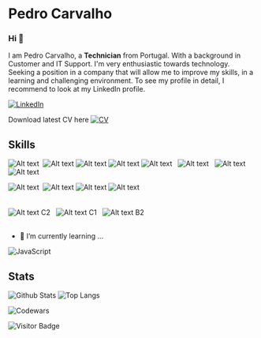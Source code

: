 # Pedro Carvalho

### Hi 👋

I am Pedro Carvalho, a **Technician** from Portugal. With a background in Customer and IT Support. I'm very enthusiastic towards technology. Seeking a position in a company that will allow me to improve my skills, in a learning and challenging environment. To see my profile in detail, I recommend to look at my LinkedIn profile.

[![LinkedIn](https://img.shields.io/badge/linkedin-%230077B5.svg?style=for-the-badge&logo=linkedin&logoColor=white)](https://www.linkedin.com/in/SolutionsArray/)

Download latest CV here [![CV](http://mixed.solutionsarray.com/wp-content/uploads/2023/08/small_curriculum1.png)](http://mixed.solutionsarray.com/cv/)

## Skills

![Alt text](http://mixed.solutionsarray.com/wp-content/uploads/2023/08/Linux5.png)
&nbsp;![Alt text](http://mixed.solutionsarray.com/wp-content/uploads/2023/08/UNIX.png)
![Alt text](http://mixed.solutionsarray.com/wp-content/uploads/2023/08/php.jpg)
![Alt text](http://mixed.solutionsarray.com/wp-content/uploads/2023/08/Laravel.png)
![Alt text](http://mixed.solutionsarray.com/wp-content/uploads/2023/08/JavaScript.png)
&nbsp;&nbsp;![Alt text](http://mixed.solutionsarray.com/wp-content/uploads/2023/08/Node.js.png)
&nbsp;&nbsp;![Alt text](http://mixed.solutionsarray.com/wp-content/uploads/2023/08/MySQL.png)
&nbsp;&nbsp;&nbsp;![Alt text](http://mixed.solutionsarray.com/wp-content/uploads/2023/09/small_PostgreSQL.png)

![Alt text](http://mixed.solutionsarray.com/wp-content/uploads/2023/08/small_git.png)
&nbsp;![Alt text](http://mixed.solutionsarray.com/wp-content/uploads/2023/08/small_docker.webp)
![Alt text](http://mixed.solutionsarray.com/wp-content/uploads/2023/08/small_podman.png)
![Alt text](https://img.shields.io/badge/kubernetes-white?style=for-the-badge&logo=kubernetes)
<br><br><br>
![Alt text](http://mixed.solutionsarray.com/wp-content/uploads/2023/08/portugal-flag-icon-32.png)&nbsp;C2 &nbsp;
![Alt text](http://mixed.solutionsarray.com/wp-content/uploads/2023/08/united-states-of-america-flag-3d-icon-32.png)&nbsp;C1 &nbsp;
![Alt text](http://mixed.solutionsarray.com/wp-content/uploads/2023/08/spain-flag-icon-32.png)&nbsp;B2
<br><br>    
- 🫡 I’m currently learning ...
  
![JavaScript](https://img.shields.io/badge/-JavaScript-black?style=flat-square&logo=javascript)

## Stats

![Github Stats](https://github-readme-stats.vercel.app/api?username=pedro-su&count_private=true&show_icons=true&include_all_commits=true&theme=prussian&layout=compact)
![Top Langs](https://github-readme-stats.vercel.app/api/top-langs/?username=pedro-su&hide=TeX&layout=compact&theme=prussian)

![Codewars](https://github.r2v.ch/codewars?user=pedcar)

![Visitor Badge](https://visitor-badge.laobi.icu/badge?page_id=pedrocarvalho)

<!--
**pedrocarvalho/pedrocarvalho** is a ✨ _special_ ✨ repository because its `README.md` (this file) appears on your GitHub profile.

Here are some ideas to get you started:

- 🔭 I’m currently working on ...
- 🌱 I’m currently learning ...
- 👯 I’m looking to collaborate on ...
- 🤔 I’m looking for help with ...
- 💬 Ask me about ...
- 📫 How to reach me: ...
- 😄 Pronouns: ...
- ⚡ Fun fact: ...
-->

